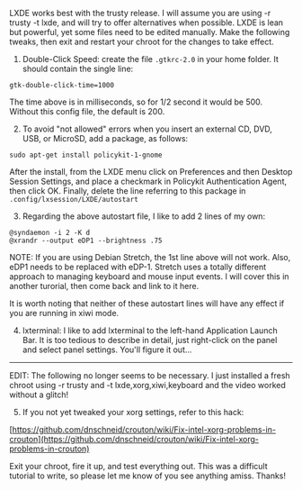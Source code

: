 LXDE works best with the trusty release. I will assume you are using -r trusty -t lxde, and will try to offer alternatives when possible. LXDE is lean but powerful, yet some files need to be edited manually. Make the following tweaks, then exit and restart your chroot for the changes to take effect.

1. Double-Click Speed: create the file `.gtkrc-2.0` in your home folder. It should contain the single line:  

`gtk-double-click-time=1000`  

The time above is in milliseconds, so for 1/2 second it would be 500. Without this config file, the default is 200.  

2. To avoid "not allowed" errors when you insert an external CD, DVD, USB, or MicroSD, add a package, as follows:

`sudo apt-get install policykit-1-gnome`  

After the install, from the LXDE menu click on Preferences and then Desktop Session Settings, and place a checkmark in Policykit Authentication Agent, then click OK. Finally, delete the line referring to this package in `.config/lxsession/LXDE/autostart`  

3. Regarding the above autostart file, I like to add 2 lines of my own:  

`@syndaemon -i 2 -K d`  
`@xrandr --output eDP1 --brightness .75`  

NOTE: If you are using Debian Stretch, the 1st line above will not work. Also, eDP1 needs to be replaced with eDP-1. Stretch uses a totally different approach to managing keyboard and mouse input events. I will cover this in another turorial, then come back and link to it here.  

It is worth noting that neither of these autostart lines will have any effect if you are running in xiwi mode.  

4. lxterminal: I like to add lxterminal to the left-hand Application Launch Bar. It is too tedious to describe in detail, just right-click on the panel and select panel settings. You'll figure it out...

***

EDIT: The following no longer seems to be necessary. I just installed a fresh chroot using -r trusty and -t lxde,xorg,xiwi,keyboard and the video worked without a glitch!

5. If you not yet tweaked your xorg settings, refer to this hack:

[https://github.com/dnschneid/crouton/wiki/Fix-intel-xorg-problems-in-crouton](https://github.com/dnschneid/crouton/wiki/Fix-intel-xorg-problems-in-crouton)  

Exit your chroot, fire it up, and test everything out. This was a difficult tutorial to write, so please let me know of you see anything amiss. Thanks!